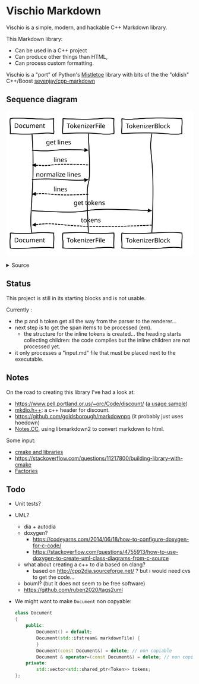 # Vischio Markdown

Vischio is a simple, modern, and hackable C++ Markdown library. 

This Markdown library:

- Can be used in a C++ project
- Can produce other things than HTML,
- Can process custom formatting.

Vischio is a "port" of Python's [Mistletoe](https://github.com/miyuchina/mistletoe) library with bits of the the "oldish" C++/Boost [sevenjay/cpp-markdown](https://github.com/sevenjay/cpp-markdown)

## Sequence diagram

![sequence diagram: document](uml/uml-sequence-document.svg)

<details><summary>Source</summary>

```
Document->TokenizerFile: get lines
TokenizerFile-->Document: lines
Document->TokenizerFile: normalize lines
TokenizerFile-->Document: lines
Document->TokenizerBlock: get tokens
TokenizerBlock-->Document: tokens 
```

</details>


## Status

This project is still in its starting blocks and is not usable.

Currently :

- the p and h token get all the way from the parser to the renderer...
- next step is to get the span items to be processed (em).
  - the structure for the inline tokens is created... the heading starts collecting children: the code compiles but the inline children are not processed yet.
- it only processes a "input.md" file that must be placed next to the executable.

## Notes

On the road to creating this library I've had a look at:

- https://www.pell.portland.or.us/~orc/Code/discount/
([a usage sample](https://stackoverflow.com/questions/26563524/parsing-markdown-with-c-discount-library))
- [mkdio.h++](https://gist.github.com/Orc/97b5711dd8c8a3b371928db756eba6e5): a c++ header for discount. 
- https://github.com/goldsborough/markdownpp (it probably just uses hoedown)
- [Notes.CC](https://github.com/DaveDavenport/Notes.CC), using libmarkdown2 to convert markdown to html.

Some input:

- [cmake and libraries](https://stackoverflow.com/questions/17511496/how-to-create-a-shared-library-with-cmake)
- https://stackoverflow.com/questions/11217800/building-library-with-cmake
- [Factories](https://stackoverflow.com/questions/5120768/how-to-implement-the-factory-method-pattern-in-c-correctly)

## Todo

- Unit tests?
- UML?
  - dia + autodia
  - doxygen?
    - https://codeyarns.com/2014/06/18/how-to-configure-doxygen-for-c-code/
    - https://stackoverflow.com/questions/4755913/how-to-use-doxygen-to-create-uml-class-diagrams-from-c-source
  - what about creating a c++ to dia based on clang?
    - based on http://cpp2dia.sourceforge.net/ ? but i would need cvs to get the code...
  - bouml? (but it does not seem to be free software)
  - https://github.com/ruben2020/tags2uml
- We might want to make `Document` non copyable:

  ```cpp
  class Document
  {
      public:
          Document() = default;
          Document(std::ifstream& markdownFile) {
          }
          Document(const Document&) = delete; // non copiable
          Document & operator=(const Document&) = delete; // non copiable
      private:
          std::vector<std::shared_ptr<Token>> tokens;
  };
  ```
